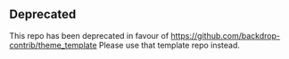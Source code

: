 ## Deprecated

This repo has been deprecated in favour of
https://github.com/backdrop-contrib/theme_template
Please use that template repo instead.
